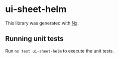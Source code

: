 # ui-sheet-helm

This library was generated with [Nx](https://nx.dev).

## Running unit tests

Run `nx test ui-sheet-helm` to execute the unit tests.
